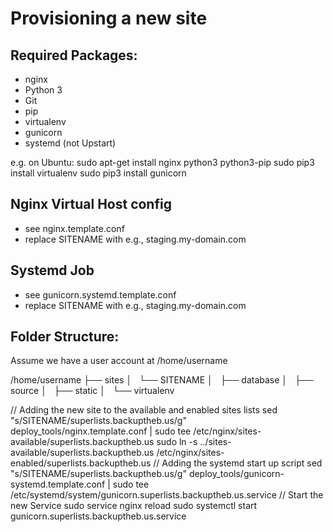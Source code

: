 Provisioning a new site
=======================
## Required Packages:
* nginx
* Python 3
* Git
* pip
* virtualenv
* gunicorn
* systemd  (not Upstart)


e.g. on Ubuntu:
  sudo apt-get install nginx python3 python3-pip
  sudo pip3 install virtualenv
  sudo pip3 install gunicorn


## Nginx Virtual Host config

* see nginx.template.conf
* replace SITENAME with e.g., staging.my-domain.com

## Systemd Job
* see gunicorn.systemd.template.conf
* replace SITENAME with e.g., staging.my-domain.com

## Folder Structure:
Assume we have a user account at /home/username

/home/username
├── sites
│   └── SITENAME
│       ├── database
│       ├── source
│       ├── static
│       └── virtualenv


// Adding the new site to the available and enabled sites lists
sed "s/SITENAME/superlists.backuptheb.us/g" deploy_tools/nginx.template.conf | sudo tee /etc/nginx/sites-available/superlists.backuptheb.us
sudo ln -s ../sites-available/superlists.backuptheb.us /etc/nginx/sites-enabled/superlists.backuptheb.us
// Adding the systemd start up script
sed "s/SITENAME/superlists.backuptheb.us/g" deploy_tools/gunicorn-systemd.template.conf | sudo tee /etc/systemd/system/gunicorn.superlists.backuptheb.us.service
// Start the new Service
sudo service nginx reload
sudo systemctl start gunicorn.superlists.backuptheb.us.service
